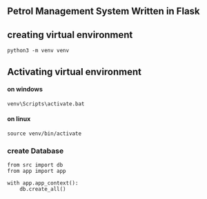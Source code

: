 ## Petrol Management System Written in Flask

## creating virtual environment

```{bash}
python3 -m venv venv
```

## Activating virtual environment

#### on windows

```{bash}
venv\Scripts\activate.bat
```

#### on linux
```{bash}
source venv/bin/activate
```

### create Database

```{python}
from src import db
from app import app

with app.app_context():
	db.create_all()
	
```
